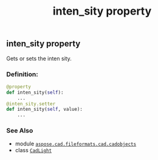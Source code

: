 ﻿---
title: inten_sity property
second_title: Aspose.CAD for Python via .NET API References
description: 
type: docs
weight: 300
url: /python-net/aspose.cad.fileformats.cad.cadobjects/cadlight/inten_sity/
is_root: false
---

## inten_sity property


Gets or sets the inten sity.
### Definition:
```python
@property
def inten_sity(self):
    ...
@inten_sity.setter
def inten_sity(self, value):
    ...
```

### See Also
* module [`aspose.cad.fileformats.cad.cadobjects`](../../)
* class [`CadLight`](/cad/python-net/aspose.cad.fileformats.cad.cadobjects/cadlight)
